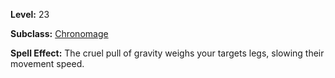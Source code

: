 <!-- TITLE: Spell: Heavy Legs -->
<!-- SUBTITLE:  -->

**Level:** 23

**Subclass:** [Chronomage](chronomage)

**Spell Effect:** The cruel pull of gravity weighs your targets legs, slowing their movement speed.